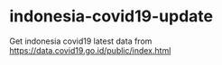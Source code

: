 # indonesia-covid19-update
Get indonesia covid19 latest data from https://data.covid19.go.id/public/index.html
